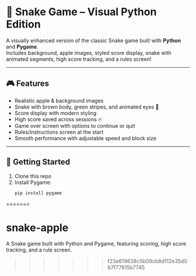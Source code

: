 # 🐍 Snake Game – Visual Python Edition

A visually enhanced version of the classic Snake game built with **Python** and **Pygame**.  
Includes background, apple images, styled score display, snake with animated segments, high score tracking, and a rules screen!

---

## 🎮 Features

- Realistic apple & background images  
- Snake with brown body, green stripes, and animated eyes 🐍  
- Score display with modern styling  
- High score saved across sessions 🔥  
- Game over screen with options to continue or quit  
- Rules/instructions screen at the start  
- Smooth performance with adjustable speed and block size

---

## 🚀 Getting Started

1. Clone this repo  
2. Install Pygame:  
   ```bash
   pip install pygame
=======
# snake-apple
A  Snake game built with Python and Pygame, featuring scoring, high score tracking, and a rule screen.
>>>>>>> f23e619638c5b08cb8d112e35d0b7f77815b7745
